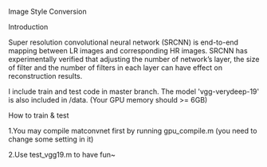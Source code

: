 Image Style Conversion

Introduction

Super resolution convolutional neural network (SRCNN) is end-to-end mapping between LR images and corresponding HR images. 
SRCNN has experimentally verified that adjusting the number of network’s layer, 
the size of filter and the number of filters in each layer can have effect on reconstruction results.

I include train and test code in master branch.
The model 'vgg-verydeep-19' is also included in /data.
(Your GPU memory should >= 6GB)




How to train & test

1.You may compile matconvnet first by running gpu_compile.m  (you need to change some setting in it)

2.Use test_vgg19.m to have fun~

